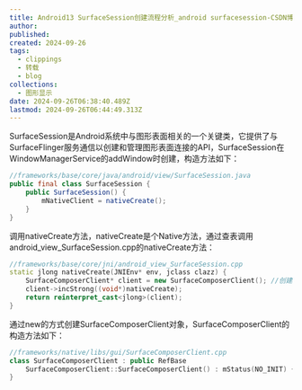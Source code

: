 ```yaml
---
title: Android13 SurfaceSession创建流程分析_android surfacesession-CSDN博客
author: 
published: 
created: 2024-09-26
tags:
  - clippings
  - 转载
  - blog
collections:
  - 图形显示
date: 2024-09-26T06:38:40.489Z
lastmod: 2024-09-26T06:44:49.313Z
---
```

SurfaceSession是Android系统中与图形表面相关的一个关键类，它提供了与SurfaceFlinger服务通信以创建和管理图形表面连接的API，SurfaceSession在WindowManagerService的addWindow时创建，构造方法如下：

```java
//frameworks/base/core/java/android/view/SurfaceSession.java
public final class SurfaceSession {
    public SurfaceSession() {
        mNativeClient = nativeCreate();
    }
}
```

调用nativeCreate方法，nativeCreate是个Native方法，通过查表调用android\_view\_SurfaceSession.cpp的nativeCreate方法：

```cpp
//frameworks/base/core/jni/android_view_SurfaceSession.cpp
static jlong nativeCreate(JNIEnv* env, jclass clazz) {
    SurfaceComposerClient* client = new SurfaceComposerClient(); //创建SurfaceComposerClient对象
    client->incStrong((void*)nativeCreate);
    return reinterpret_cast<jlong>(client);
}
```

通过new的方式创建SurfaceComposerClient对象，SurfaceComposerClient的构造方法如下：

```cpp
//frameworks/native/libs/gui/SurfaceComposerClient.cpp
class SurfaceComposerClient : public RefBase
	SurfaceComposerClient::SurfaceComposerClient() : mStatus(NO_INIT) {}
}
```
